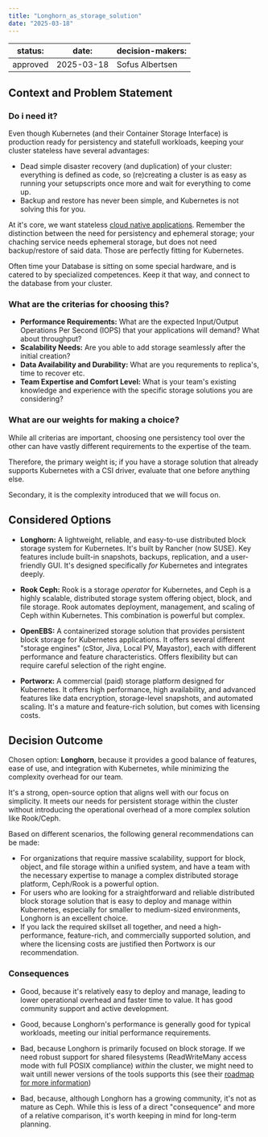 ```yaml
---
title: "Longhorn_as_storage_solution"
date: "2025-03-18"
---
```



| status: | date: | decision-makers: |
| --- | --- | --- |
| approved | 2025-03-18 | Sofus Albertsen |

## Context and Problem Statement

### Do i need it?

Even though Kubernetes (and their Container Storage Interface) is production ready for persistency and statefull workloads, keeping your cluster stateless have several advantages:

* Dead simple disaster recovery (and duplication) of your cluster: everything is defined as code, so (re)creating a cluster is as easy as running your setupscripts once more and wait for everything to come up.
* Backup and restore has never been simple, and Kubernetes is not solving this for you.

At it's core, we want stateless [cloud native applications](https://kodekloud.com/blog/cloud-native-principles-explained/).
Remember the distinction between the need for persistency and ephemeral storage; your chaching service needs ephemeral storage, but does not need backup/restore of said data. Those are perfectly fitting for Kubernetes.

Often time your Database is sitting on some special hardware, and is catered to by specialized competences.
Keep it that way, and connect to the database from your cluster.

### What are the criterias for choosing this?

* **Performance Requirements:** What are the expected Input/Output Operations Per Second (IOPS) that your applications will demand? What about throughput?
* **Scalability Needs:** Are you able to add storage seamlessly after the initial creation?
* **Data Availability and Durability:** What are you requrements to replica's, time to recover etc.
* **Team Expertise and Comfort Level:** What is your team's existing knowledge and experience with the specific storage solutions you are considering?

### What are our weights for making a choice?

While all criterias are important, choosing one persistency tool over the other can have vastly different requirements to the expertise of the team.

Therefore, the primary weight is; if you have a storage solution that already supports Kubernetes with a CSI driver, evaluate that one before anything else.

Secondary, it is the complexity introduced that we will focus on.

## Considered Options

* **Longhorn:**  A lightweight, reliable, and easy-to-use distributed block storage system for Kubernetes.  It's built by Rancher (now SUSE). Key features include built-in snapshots, backups, replication, and a user-friendly GUI.  It's designed specifically *for* Kubernetes and integrates deeply.

* **Rook Ceph:** Rook is a storage *operator* for Kubernetes, and Ceph is a highly scalable, distributed storage system offering object, block, and file storage.  Rook automates deployment, management, and scaling of Ceph within Kubernetes. This combination is powerful but complex.

* **OpenEBS:**  A containerized storage solution that provides persistent block storage for Kubernetes applications.  It offers several different "storage engines" (cStor, Jiva, Local PV, Mayastor), each with different performance and feature characteristics.  Offers flexibility but can require careful selection of the right engine.

* **Portworx:** A commercial (paid) storage platform designed for Kubernetes.  It offers high performance, high availability, and advanced features like data encryption, storage-level snapshots, and automated scaling.  It's a mature and feature-rich solution, but comes with licensing costs.

## Decision Outcome

Chosen option: **Longhorn**, because it provides a good balance of features, ease of use, and integration with Kubernetes, while minimizing the complexity overhead for our team.

It's a strong, open-source option that aligns well with our focus on simplicity.
It meets our needs for persistent storage within the cluster without introducing the operational overhead of a more complex solution like Rook/Ceph.

Based on different scenarios, the following general recommendations can be made:

* For organizations that require massive scalability, support for block, object, and file storage within a unified system, and have a team with the necessary expertise to manage a complex distributed storage platform, Ceph/Rook is a powerful option.
* For users who are looking for a straightforward and reliable distributed block storage solution that is easy to deploy and manage within Kubernetes, especially for smaller to medium-sized environments, Longhorn is an excellent choice.
* If you lack the required skillset all together, and need a high-performance, feature-rich, and commercially supported solution, and where the licensing costs are justified then Portworx is our recommendation.

### Consequences

* Good, because it's relatively easy to deploy and manage, leading to lower operational overhead and faster time to value. It has good community support and active development.
* Good, because Longhorn's performance is generally good for typical workloads, meeting our initial performance requirements.

* Bad, because Longhorn is primarily focused on block storage. If we need robust support for shared filesystems (ReadWriteMany access mode with full POSIX compliance) *within* the cluster, we might need to wait untill newer versions of the tools supports this (see their [roadmap for more information](https://github.com/longhorn/longhorn/wiki/Roadmap#longhorn-v111-january-2026))
* Bad, because, although Longhorn has a growing community, it's not as mature as Ceph. While this is less of a direct "consequence" and more of a relative comparison, it's worth keeping in mind for long-term planning.
